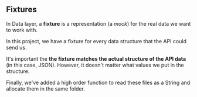 ## Fixtures

In Data layer, a **fixture** is a representation (a _mock_) for the real data we want to work with.

In this project, we have a fixture for every data structure that the API could send us.

It's important the **the fixture matches the actual structure of the API data** (in this case, JSON). However, it doesn't matter what values we put in the structure.

Finally, we've added a high order function to read these files as a String and allocate them in the same folder.

